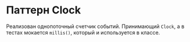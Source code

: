 # Паттерн Clock 
Реализован однопоточный счетчик событий. Принимающий ```Clock```, а в тестах мокается ```millis()```, который
и используется в классе.